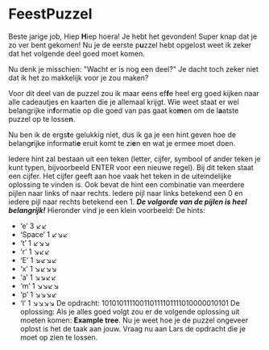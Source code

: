 # FeestPuzzel

Beste jarige job,
Hiep **H**iep hoera! Je hebt het gevonden! Super knap dat je zo ver bent gekomen! Nu je de eerste p**u**zzel hebt opgelost weet ik zeker dat het volgende deel goed moet komen.

Nu denk je misschien: "Wacht er is nog een deel?" Je dacht toch zeker niet dat ik het zo makkelijk voor je zou maken?

Voor dit deel van de puzzel zou ik maar eens ef**f**e heel erg goed kijken naar alle cadeautjes en kaarten die je allemaal krijgt.
Wie weet staat er wel belangrijke in**f**ormatie op die goed van pas gaat ko**m**en om de l**a**atste puzzel op te losse**n**.

Nu ben ik de ergs**t**e gelukkig niet, dus ik ga je een hint geven hoe de belang**r**ijke informati**e** eruit komt te zi**e**n en wat je ermee moet doen.

Iedere hint zal bestaan uit een teken (letter, cijfer, symbool of ander teken je kunt typen, bijvoorbeeld ENTER voor een nieuwe regel). Bij dit teken staat een cijfer. Het cijfer geeft aan hoe vaak het teken in de uiteindelijke oplossing te vinden is. Ook bevat de hint een combinatie van meerdere pijlen naar links of naar rechts. Iedere pijl naar links betekend een 0 en iedere pijl naar rechts betekend een 1. ***De volgorde van de pijlen is heel belangrijk!***
Hieronder vind je een klein voorbeeld:
De hints:
-	‘e’ 3 ↙↙
-	‘Space’ 1 ↙↘↙
-	‘t’ 1 ↙↘↘
-	‘r’ 1 ↘↙↙
-	‘E’ 1 ↘↙↘↙
-	‘x’ 1 ↘↙↘↘
-	‘a’ 1 ↘↘↙↙
-	‘m’ 1 ↘↘↙↘
-	‘p’ 1 ↘↘↘↙
-	‘l’ 1 ↘↘↘↘
De opdracht:
101010111100110111101111010000010101
De oplossing:
Als je alles goed volgt zou er de volgende oplossing uit moeten komen: **Example tree**.
Nu je weet hoe je de puzzel ongeveer oplost is het de taak aan jouw. Vraag nu aan Lars de opdracht die je moet op zien te lossen.
